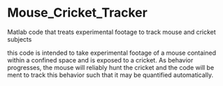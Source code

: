 # Mouse_Cricket_Tracker
Matlab code that treats experimental footage to track mouse and cricket subjects

this code is intended to take experimental footage of a mouse contained within a confined space and is exposed to a cricket. As behavior progresses, the mouse will reliably hunt the cricket and the code will be ment to track this behavior such that it may be quantified automatically.

